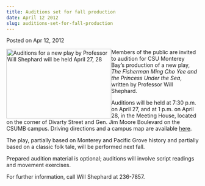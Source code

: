 ```yaml
---
title: Auditions set for fall production
date: April 12 2012
slug: auditions-set-for-fall-production
---
```





<span class="date">Posted on Apr 12, 2012    </span>
<p><img alt="Auditions for a new play by Professor Will Shephard will be held April 27, 28" src="http://news.csumb.edu/sites/default/files/65/attachments/news/images/play.jpeg" style="float:left; width:275px; height:183px">Members of the
public are invited to audition for CSU Monterey Bay&#x2019;s production of
a new play, <em>The Fisherman Ming Cho Yee and the Princess Under
the Sea</em>, written by Professor Will Shephard.</img></p>
<p>Auditions will be held at 7:30 p.m. on April 27, and at 1 p.m.
on April 28, in the Meeting House, located on the corner of Divarty
Street and Gen. Jim Moore Boulevard on the CSUMB campus. Driving
directions and a campus map are available <a href="http://csumb.edu/map" rel="nofollow">here</a>.</p>
<p>The play, partially based on Monterey and Pacific Grove history
and partially based on a classic folk tale, will be performed next
fall.</p>
<p>Prepared audition material is optional; auditions will involve
script readings and movement exercises.</p>
<p>For further information, call Will Shephard at 236-7857.<br>
<br>
&#xA0;</br></br></p>





